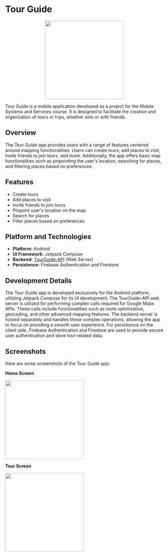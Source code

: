 # Tour Guide

<div align="center">
  <img src="https://github.com/Didi211/MOSIS-Projekat/assets/82868612/88c6389f-9848-4a88-bb57-5e970ec2ea9d" width="250" height="auto">
</div>

Tour Guide is a mobile application developed as a project for the Mobile Systems and Services course. It is designed to facilitate the creation and organization of tours or trips, whether solo or with friends.

## Overview

The Tour Guide app provides users with a range of features centered around mapping functionalities. Users can create tours, add places to visit, invite friends to join tours, and more. Additionally, the app offers basic map functionalities such as pinpointing the user's location, searching for places, and filtering places based on preferences.

## Features

- Create tours
- Add places to visit
- Invite friends to join tours
- Pinpoint user's location on the map
- Search for places
- Filter places based on preferences

## Platform and Technologies

- **Platform:** Android
- **UI Framework:** Jetpack Compose
- **Backend:** [TourGuide-API](https://github.com/Didi211/TourGuide-Api) (Web Server)
- **Persistence:** Firebase Authentication and Firestore

## Development Details

The Tour Guide app is developed exclusively for the Android platform, utilizing Jetpack Compose for its UI development. The TourGuide-API web server is utilized for performing complex calls required for Google Maps APIs. These calls include functionalities such as route optimization, geocoding, and other advanced mapping features. The backend server is hosted separately and handles these complex operations, allowing the app to focus on providing a smooth user experience. For persistence on the client side, Firebase Authentication and Firestore are used to provide secure user authentication and store tour-related data.

## Screenshots

Here are some screenshots of the Tour Guide app:

**Home Screen**

<img src="https://github.com/Didi211/MOSIS-Projekat/assets/82868612/11a70181-3bb2-4a4a-aac6-f38e19b4e19c" width="250" height="auto">

**Tour Screen**

<img src="https://github.com/Didi211/MOSIS-Projekat/assets/82868612/6a1215c1-7c67-44ce-b3b6-92a2f57f929d" width="250" height="auto">

